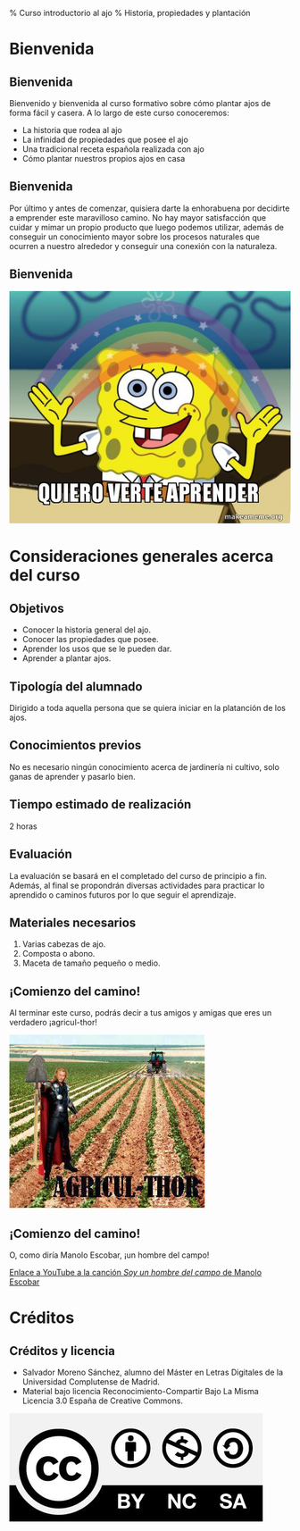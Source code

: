 % Curso introductorio al ajo
% Historia, propiedades y plantación

# Bienvenida

## Bienvenida

Bienvenido y bienvenida al curso formativo sobre cómo plantar ajos de forma fácil y casera. A lo largo de este curso conoceremos: 

* La historia que rodea al ajo
* La infinidad de propiedades que posee el ajo
* Una tradicional receta española realizada con ajo
* Cómo plantar nuestros propios ajos en casa

## Bienvenida

Por último y antes de comenzar, quisiera darte la enhorabuena por decidirte a emprender este maravilloso camino. No hay mayor satisfacción que cuidar y mimar un propio producto que luego podemos utilizar, además de conseguir un conocimiento mayor sobre los procesos naturales que ocurren a nuestro alrededor y conseguir una conexión con la naturaleza. 

## Bienvenida

![Meme para animar a aprender](images/aprender.jpg)

# Consideraciones generales acerca del curso

## Objetivos

* Conocer la historia general del ajo.
* Conocer las propiedades que posee.
* Aprender los usos que se le pueden dar.
* Aprender a plantar ajos.

## Tipología del alumnado

Dirigido a toda aquella persona que se quiera iniciar en la platanción de los ajos.

## Conocimientos previos

No es necesario ningún conocimiento acerca de jardinería ni cultivo, solo ganas de aprender y pasarlo bien.

## Tiempo estimado de realización

2 horas

## Evaluación

La evaluación se basará en el completado del curso de principio a fin. Además, al final se propondrán diversas actividades para practicar lo aprendido o caminos futuros por lo que seguir el aprendizaje.

## Materiales necesarios

1. Varias cabezas de ajo.
2. Composta o abono.
3. Maceta de tamaño pequeño o medio.

## ¡Comienzo del camino!

Al terminar este curso, podrás decir a tus amigos y amigas que eres un verdadero ¡agricul-thor! 

![Meme yo soy agricul-thor](images/agriculthor.jpeg)

## ¡Comienzo del camino!

O, como diría Manolo Escobar, ¡un hombre del campo!

[Enlace a YouTube a la canción *Soy un hombre del campo* de Manolo Escobar](https://www.youtube.com/watch?v=p29su40pp2I)

# Créditos

## Créditos y licencia

* Salvador Moreno Sánchez, alumno del Máster en Letras Digitales de la Universidad Complutense de Madrid.
* Material bajo licencia Reconocimiento-Compartir Bajo La Misma Licencia 3.0 España de Creative Commons.

![Licencia Creative Commons](images/cc.jpeg)